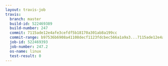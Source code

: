 ```yaml
---
layout: travis-job
travis:
  branch: master
  build-id: 522469389
  build-number: 247
  commit: 7115ade12e4afe3cefdf5b18170a301ab8a199cc
  commit-range: b97536b6908a41108decf1123fdcbec566a1a9a3...7115ade12e4afe3cefdf5b18170a301ab8a199cc
  job-id: 522469393
  job-number: 247.2
  os-name: linux
  test-result: 0
---
```

